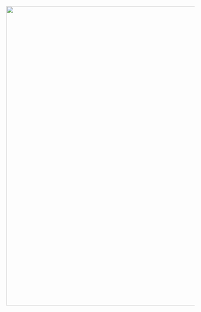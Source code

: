 <img align="center" width=800 src="https://git.clp.kr/anbschool/2nd/tech-a/-/raw/main/Tech_A_git_flow_strategy.png?ref_type=heads"/>